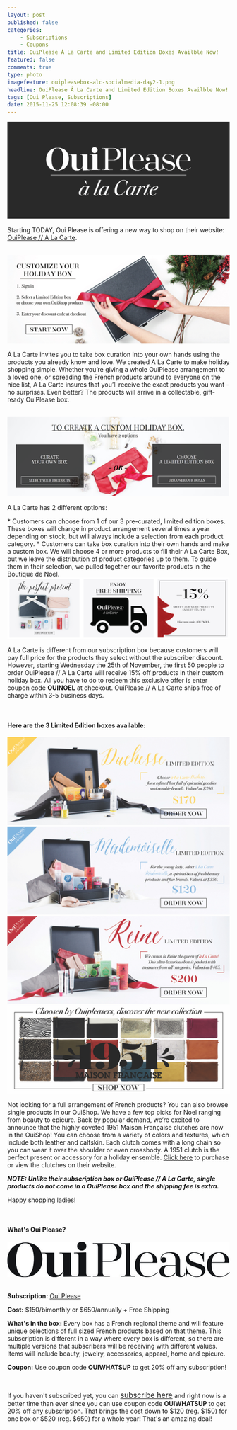 ```yaml
---
layout: post
published: false
categories: 
    - Subscriptions
    - Coupons
title: OuiPlease Á La Carte and Limited Edition Boxes Availble Now!
featured: false
comments: true
type: photo
imagefeature: ouipleasebox-alc-socialmedia-day2-1.png
headline: OuiPlease Á La Carte and Limited Edition Boxes Availble Now!
tags: [Oui Please, Subscriptions]
date: 2015-11-25 12:08:39 -08:00
---
```


<center><a href="http://ouiplease.com" target="_blank">
<img src="/images/ouipleaseALClogo.jpg" border="0" style="border:none;max-width:100%;" alt="OuiPlease Á La Carte" />
</a></center>

<p>Starting TODAY, Oui Please is offering a new way to shop on their website: <a href="http://ouipleasebox.com/ouiplease-ouishop/" target="_blank">OuiPlease // Á La Carte</a>.</p> 

<br>

<center><a href="http://ouiplease.com" target="_blank">
<img src="/images/ALCslider2.jpg" border="0" style="border:none;max-width:100%;" alt="OuiPlease Á La Carte" />
</a></center>

<p>Á La Carte invites you to take box curation into your own hands using the products you already know and love. We created A La Carte to make holiday shopping simple. Whether you’re giving a whole OuiPlease arrangement to a loved one, or spreading the French products around to everyone on the nice list, A La Carte insures that you’ll receive the exact products you want - no surprises. Even better? The products will arrive in a collectable, gift-ready OuiPlease box.</p>

<br>

<center><a href="http://ouiplease.com" target="_blank">
<img src="/images/OuiPleaseALC-spoiler.png" border="0" style="border:none;max-width:100%;" alt="OuiPlease Á La Carte Options" />
</a></center>

<p>A La Carte has 2 different options:</p>
* Customers can choose from 1 of our 3 pre-curated, limited edition boxes. These boxes will change in product arrangement several times a year depending on stock, but will always include a selection from each product category.
* Customers can take box curation into their own hands and make a custom box. We will choose 4 or more products to fill their A La Carte Box, but we leave the distribution of product categories up to them. To guide them in their selection, we pulled together our favorite products in the Boutique de Noel.

<br>

<center><a href="http://ouiplease.com" target="_blank">
<img src="/images/OuiPleaseALC-spoiler2.png" border="0" style="border:none;max-width:100%;" alt="OuiPlease Á La Carte" />
</a></center>

<p>A La Carte is different from our subscription box because customers will pay full price for the products they select without the subscriber discount. However, starting Wednesday the 25th of November, the first 50 people to order OuiPlease // A La Carte will receive 15% off products in their custom holiday box. All you have to do to redeem this exclusive offer is enter coupon code <b>OUINOEL</b> at checkout. OuiPlease // A La Carte ships free of charge within 3-5 business days.</p> 

<br>

<H4>Here are the 3 Limited Edition boxes available:</H4>

<center><a href="http://ouiplease.com" target="_blank">
<img src="/images/ouipleaseboxALCDUCHESSE.jpg" border="0" style="border:none;max-width:100%;" alt="OuiPlease Duchesse Limited Edition Box" />
</a></center>

<center><a href="http://ouiplease.com" target="_blank">
<img src="/images/ouipleaseboxALCMADEMOISELLE.jpg" border="0" style="border:none;max-width:100%;" alt="OuiPlease Mademoiselle Limited Edition Box" />
</a></center>

<center><a href="http://ouiplease.com" target="_blank">
<img src="/images/ouipleaseboxALCREINE.jpg" border="0" style="border:none;max-width:100%;" alt="OuiPlease Reine Limited Edition Box" />
</a></center>


<center><a href="http://ouiplease.com" target="_blank">
<img src="/images/ouipleaseboxALCslider1951.jpg" border="0" style="border:none;max-width:100%;" alt="1951 Maison Francaise ON SALE at Oui Please" />
</a></center>

<p>Not looking for a full arrangement of French products? You can also browse single products in our OuiShop. We have a few top picks for Noel ranging from beauty to epicure. Back by popular demand, we’re excited to announce that the highly coveted 1951 Maison Française clutches are now in the OuiShop! You can choose from a variety of colors and textures, which include both leather and calfskin. Each clutch comes with a long chain so you can wear it over the shoulder or even crossbody. A 1951 clutch is the perfect present or accessory for a holiday ensemble. <a href="http://ouipleasebox.com/product-category/oui-boutique/accessories/" target="_blank">Click here</a> to purchase or view the clutches on their website.</p>

<p><b><i>NOTE: Unlike their subscription box or OuiPlease // A La Carte, single products do not come in a OuiPlease box and the shipping fee is extra.</i></b></p>

<p>Happy shopping ladies!</p>

<br>

<H4>What's Oui Please?</H4>

<center><a href="http://ouipleasebox.com" target="_blank">
<img src="/images/OuiPleaseLogo.jpg" border="0" style="border:none;max-width:100%;" alt="Oui Please" />
</a></center>
<br>

<p><b>Subscription:</b> <a href="http://ouipleasebox.com" target="_blank">Oui Please</a></p>
<p><b>Cost:</b> $150/bimonthly or $650/annually + Free Shipping</p>
<p><b>What's in the box:</b> Every box has a French regional theme and will feature unique selections of full sized French products based on that theme. This subscription is different in a way where every box is different, so there are multiple versions that subscribers will be receiving with different values. Items will include beauty, jewelry, accessories, apparel, home and epicure.</p>
<p><b>Coupon:</b> Use coupon code <b>OUIWHATSUP</b> to get 20% off any subscription!</p>
<br>

<p>If you haven't subscribed yet, you can <a href="http://ouipleasebox.com" target="_blank"><big>subscribe here</big></a> and right now is a better time than ever since you can use coupon code <b>OUIWHATSUP</b> to get 20% off any subscription. That brings the cost down to $120 (reg. $150) for one box or $520 (reg. $650) for a whole year! That's an amazing deal!</p>
